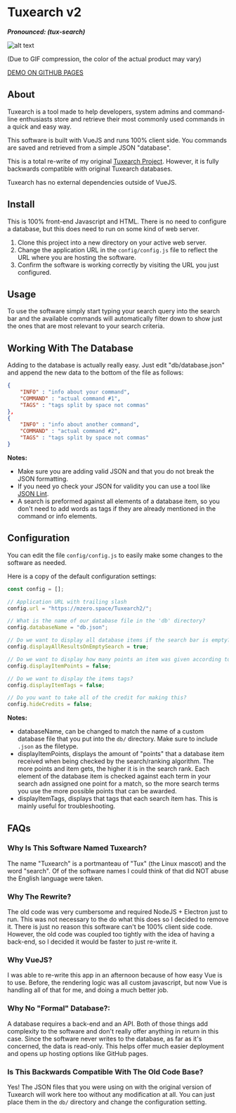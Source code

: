 # Tuxearch v2
***Pronounced: (tux-search)***

![alt text](https://i.imgur.com/PsAOAia.gif)

(Due to GIF compression, the color of the actual product may vary)


[DEMO ON GITHUB PAGES](https://mzero.space/Tuxearch2)
## About
Tuxearch is a tool made to help developers, system admins and command-line enthusiasts store and retrieve their most commonly used commands in a quick and easy way. 

This software is built with VueJS and runs 100% client side. You commands are saved and retrieved from a simple JSON "database". 

This is a total re-write of my original [Tuxearch Project](https://github.com/matdombrock/Tuxearch/blob/master/README.md). However, it is fully backwards compatible with original Tuxearch databases. 

Tuxearch has no external dependencies outside of VueJS. 

## Install
This is 100% front-end Javascript and HTML. There is no need to configure a database, but this does need to run on some kind of web server. 

1. Clone this project into a new directory on your active web server.
2. Change the application URL in the ```config/config.js``` file to reflect the URL where you are hosting the software.
3. Confirm the software is working correctly by visiting the URL you just configured.  

## Usage
To use the software simply start typing your search query into the search bar and the available commands will automatically filter down to show just the ones that are most relevant to your search criteria. 

## Working With The Database
Adding to the database is actually really easy. Just edit "db/database.json" and append the new data to the bottom of the file as follows:
```json
{
    "INFO" : "info about your command",
    "COMMAND" : "actual command #1",
    "TAGS" : "tags split by space not commas"
},
{
    "INFO" : "info about another command",
    "COMMAND" : "actual command #2",
    "TAGS" : "tags split by space not commas"
}
```
**Notes:**
* Make sure you are adding valid JSON and that you do not break the JSON formatting. 
* If you need yo check your JSON for validity you can use a tool like [JSON Lint](https://jsonlint.com/).
* A search is preformed against all elements of a database item, so you don't need to add words as tags if they are already mentioned in the command or info elements. 

## Configuration
You can edit the file ```config/config.js``` to easily make some changes to the software as needed. 

Here is a copy of the default configuration settings:
```js
const config = [];

// Application URL with trailing slash
config.url = "https://mzero.space/Tuxearch2/";

// What is the name of our database file in the 'db' directory?
config.databaseName = "db.json";

// Do we want to display all database items if the search bar is empty?
config.displayAllResultsOnEmptySearch = true;

// Do we want to display how many points an item was given according to the search criteria?
config.displayItemPoints = false;

// Do we want to display the items tags?
config.displayItemTags = false;

// Do you want to take all of the credit for making this?
config.hideCredits = false;
```
**Notes:**
* databaseName, can be changed to match the name of a custom database file that you put into the ```db/``` directory. Make sure to include ```.json``` as the filetype.  
* displayItemPoints, displays the amount of "points" that a database item received when being checked by the search/ranking algorithm. The more points and item gets, the higher it is in the search rank. Each element of the database item is checked against each term in your search adn assigned one point for a match, so the more search terms you use the more possible points that can be awarded. 
* displayItemTags, displays that tags that each search item has. This is mainly useful for troubleshooting.  

## FAQs

### Why Is This Software Named Tuxearch?
The name "Tuxearch" is a portmanteau of "Tux" (the Linux mascot) and the word "search". Of of the software names I could think of that did NOT abuse the English language were taken. 

### Why The Rewrite?
The old code was very cumbersome and required NodeJS + Electron just to run. This was not necessary to the do what this does so I decided to remove it. There is just no reason this software can't be 100% client side code. However, the old code was coupled too tightly with the idea of having a back-end, so I decided it would be faster to just re-write it.  

### Why VueJS?
I was able to re-write this app in an afternoon because of how easy Vue is to use. Before, the rendering logic was all custom javascript, but now Vue is handling all of that for me, and doing a much better job. 

### Why No "Formal" Database?:
A database requires a back-end and an API. Both of those things add complexity to the software and don't really offer anything in return in this case. Since the software never writes to the database, as far as it's concerned, the data is read-only. This helps offer much easier deployment and opens up hosting options like GitHub pages. 

### Is This Backwards Compatible With The Old Code Base?
Yes! The JSON files that you were using on with the original version of Tuxearch will work here too without any modification at all. You can just place them in the ```db/``` directory and change the configuration setting. 